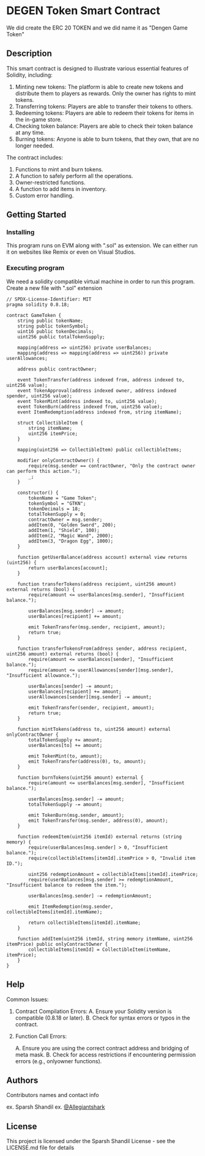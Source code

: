 # DEGEN Token Smart Contract

We did create the ERC 20 TOKEN and we did name it as "Dengen Game Token"

## Description

This smart contract is designed to illustrate various essential features of Solidity, including:

1. Minting new tokens: The platform is able to create new tokens and distribute them to players as rewards.
   Only the owner has rights to mint tokens.
2. Transferring tokens: Players are able to transfer their tokens to others.
3. Redeeming tokens: Players are able to redeem their tokens for items in the in-game store.
4. Checking token balance: Players are able to check their token balance at any time.
5. Burning tokens: Anyone is able to burn tokens, that they own, that are no longer needed.

The contract includes:

1. Functions to mint and burn tokens.
2. A function to safely perform all the operations.
3. Owner-restricted functions.
4. A function to add items in inventory.
5. Custom error handling.


## Getting Started

### Installing

This program runs on EVM along with ".sol" as extension. We can either run it on websites like Remix or even on Visual Studios.

### Executing program

We need a solidity compatible virtual machine in order to run this program.
Create a new file with ".sol" extension

```
// SPDX-License-Identifier: MIT
pragma solidity 0.8.18;

contract GameToken {
    string public tokenName;
    string public tokenSymbol;
    uint16 public tokenDecimals;
    uint256 public totalTokenSupply;

    mapping(address => uint256) private userBalances;
    mapping(address => mapping(address => uint256)) private userAllowances;

    address public contractOwner;

    event TokenTransfer(address indexed from, address indexed to, uint256 value);
    event TokenApproval(address indexed owner, address indexed spender, uint256 value);
    event TokenMint(address indexed to, uint256 value);
    event TokenBurn(address indexed from, uint256 value);
    event ItemRedemption(address indexed from, string itemName);

    struct CollectibleItem {
        string itemName;
        uint256 itemPrice;
    }

    mapping(uint256 => CollectibleItem) public collectibleItems;

    modifier onlyContractOwner() {
        require(msg.sender == contractOwner, "Only the contract owner can perform this action.");
        _;
    }

    constructor() {
        tokenName = "Game Token";
        tokenSymbol = "GTKN";
        tokenDecimals = 18;
        totalTokenSupply = 0;
        contractOwner = msg.sender;
        addItem(0, "Golden Sword", 200);
        addItem(1, "Shield", 100);
        addItem(2, "Magic Wand", 2000);
        addItem(3, "Dragon Egg", 1000);
    }

    function getUserBalance(address account) external view returns (uint256) {
        return userBalances[account];
    }

    function transferTokens(address recipient, uint256 amount) external returns (bool) {
        require(amount <= userBalances[msg.sender], "Insufficient balance.");

        userBalances[msg.sender] -= amount;
        userBalances[recipient] += amount;

        emit TokenTransfer(msg.sender, recipient, amount);
        return true;
    }

    function transferTokensFrom(address sender, address recipient, uint256 amount) external returns (bool) {
        require(amount <= userBalances[sender], "Insufficient balance.");
        require(amount <= userAllowances[sender][msg.sender], "Insufficient allowance.");

        userBalances[sender] -= amount;
        userBalances[recipient] += amount;
        userAllowances[sender][msg.sender] -= amount;

        emit TokenTransfer(sender, recipient, amount);
        return true;
    }

    function mintTokens(address to, uint256 amount) external onlyContractOwner {
        totalTokenSupply += amount;
        userBalances[to] += amount;

        emit TokenMint(to, amount);
        emit TokenTransfer(address(0), to, amount);
    }

    function burnTokens(uint256 amount) external {
        require(amount <= userBalances[msg.sender], "Insufficient balance.");

        userBalances[msg.sender] -= amount;
        totalTokenSupply -= amount;

        emit TokenBurn(msg.sender, amount);
        emit TokenTransfer(msg.sender, address(0), amount);
    }

    function redeemItem(uint256 itemId) external returns (string memory) {
        require(userBalances[msg.sender] > 0, "Insufficient balance.");
        require(collectibleItems[itemId].itemPrice > 0, "Invalid item ID.");

        uint256 redemptionAmount = collectibleItems[itemId].itemPrice;
        require(userBalances[msg.sender] >= redemptionAmount, "Insufficient balance to redeem the item.");

        userBalances[msg.sender] -= redemptionAmount;

        emit ItemRedemption(msg.sender, collectibleItems[itemId].itemName);

        return collectibleItems[itemId].itemName;
    }

    function addItem(uint256 itemId, string memory itemName, uint256 itemPrice) public onlyContractOwner {
        collectibleItems[itemId] = CollectibleItem(itemName, itemPrice);
    }
}
```


## Help

Common Issues:
 1. Contract Compilation Errors:
   A. Ensure your Solidity version is compatible (0.8.18 or later).
   B. Check for syntax errors or typos in the contract.

2. Function Call Errors:

   A. Ensure you are using the correct contract address and bridging of meta mask.
   B. Check for access restrictions if encountering permission errors (e.g., onlyowner functions).


## Authors


Contributors names and contact info


ex. Sparsh Shandil 
ex. [@Allegiantshark](https://linktr.ee/allegiantshark)


## License

This project is licensed under the Sparsh Shandil License - see the LICENSE.md file for details
